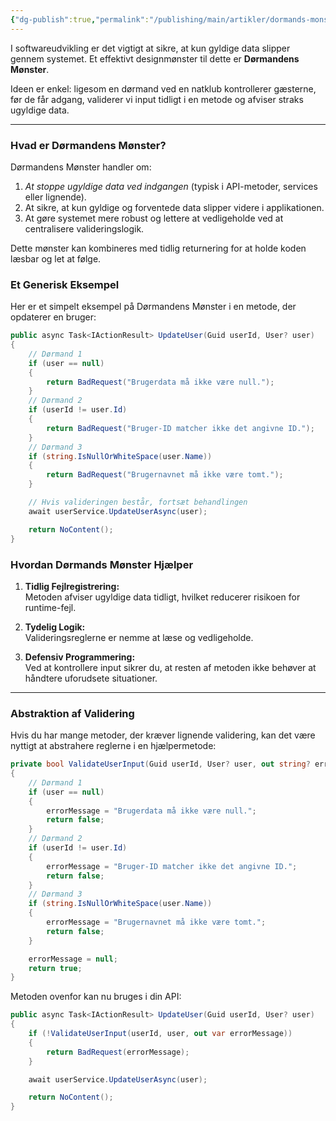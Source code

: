 ```yaml
---
{"dg-publish":true,"permalink":"/publishing/main/artikler/dormands-monsteret/","tags":["Mønstre"],"dgHomeLink":"false","dgShowBacklinks":"false","dgShowFileTree":"false","dgEnableSearch":"false","created":"2024-12-05T13:05:12.608+01:00"}
---
```


I softwareudvikling er det vigtigt at sikre, at kun gyldige data slipper gennem systemet. Et effektivt designmønster til dette er **Dørmandens Mønster**. 

Ideen er enkel: ligesom en dørmand ved en natklub kontrollerer gæsterne, før de får adgang, validerer vi input tidligt i en metode og afviser straks ugyldige data.

---
### **Hvad er Dørmandens Mønster?**

Dørmandens Mønster handler om:

1. *At stoppe ugyldige data ved indgangen* (typisk i API-metoder, services eller lignende).
2. At sikre, at kun gyldige og forventede data slipper videre i applikationen.
3. At gøre systemet mere robust og lettere at vedligeholde ved at centralisere valideringslogik.

Dette mønster kan kombineres med tidlig returnering for at holde koden læsbar og let at følge.

### **Et Generisk Eksempel**

Her er et simpelt eksempel på Dørmandens Mønster i en metode, der opdaterer en bruger:

```csharp
public async Task<IActionResult> UpdateUser(Guid userId, User? user)
{
    // Dørmand 1
    if (user == null)
    {
        return BadRequest("Brugerdata må ikke være null.");
    }
	// Dørmand 2
    if (userId != user.Id)
    {
        return BadRequest("Bruger-ID matcher ikke det angivne ID.");
    }
	// Dørmand 3
    if (string.IsNullOrWhiteSpace(user.Name))
    {
        return BadRequest("Brugernavnet må ikke være tomt.");
    }

    // Hvis valideringen består, fortsæt behandlingen
    await userService.UpdateUserAsync(user);

    return NoContent();
}
```
### **Hvordan Dørmands Mønster Hjælper**

1. **Tidlig Fejlregistrering:**  
    Metoden afviser ugyldige data tidligt, hvilket reducerer risikoen for runtime-fejl.
    
2. **Tydelig Logik:**  
    Valideringsreglerne er nemme at læse og vedligeholde.
    
3. **Defensiv Programmering:**  
    Ved at kontrollere input sikrer du, at resten af metoden ikke behøver at håndtere uforudsete situationer.
    

---

### **Abstraktion af Validering**

Hvis du har mange metoder, der kræver lignende validering, kan det være nyttigt at abstrahere reglerne i en hjælpermetode:

```csharp
private bool ValidateUserInput(Guid userId, User? user, out string? errorMessage)
{
	// Dørmand 1
    if (user == null)
    {
        errorMessage = "Brugerdata må ikke være null.";
        return false;
    }
	// Dørmand 2
    if (userId != user.Id)
    {
        errorMessage = "Bruger-ID matcher ikke det angivne ID.";
        return false;
    }
	// Dørmand 3
    if (string.IsNullOrWhiteSpace(user.Name))
    {
        errorMessage = "Brugernavnet må ikke være tomt.";
        return false;
    }

    errorMessage = null;
    return true;
}
```

Metoden ovenfor kan nu bruges i din API:
```csharp
public async Task<IActionResult> UpdateUser(Guid userId, User? user)
{
    if (!ValidateUserInput(userId, user, out var errorMessage))
    {
        return BadRequest(errorMessage);
    }

    await userService.UpdateUserAsync(user);

    return NoContent();
}
```
